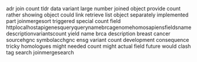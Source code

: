 adr join count tldr data variant large number joined object provide count rather showing object could link retrieve list object separately implemented part joinmergesort triggered special count field httplocalhostapigenesqueryquerynamebrcagenomehomosapiensfieldsnamedescriptionvariantscount yield name brca description breast cancer sourcehgnc symbolacchgnc ensg variant count development consequence tricky homologues might needed count might actual field future would clash tag search joinmergesearch